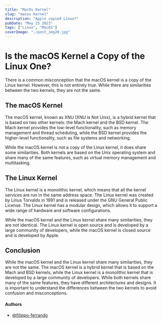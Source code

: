 ```yaml
---
title: "MacOs Kernel"
slug: "macos-kernel"
description: "Apple copied Linux?"
pubDate: "May 25 2023"
tags: ["Linux", "MacOS"]
coverImage: "./post_img20.jpg"
---
```


# Is the macOS Kernel a Copy of the Linux One?

There is a common misconception that the macOS kernel is a copy of the Linux kernel. However, this is not entirely true. While there are similarities between the two kernels, they are not the same.

## The macOS Kernel

The macOS kernel, known as XNU (XNU is Not Unix), is a hybrid kernel that is based on two other kernels: the Mach kernel and the BSD kernel. The Mach kernel provides the low-level functionality, such as memory management and thread scheduling, while the BSD kernel provides the higher-level functionality, such as file systems and networking.

While the macOS kernel is not a copy of the Linux kernel, it does share some similarities. Both kernels are based on the Unix operating system and share many of the same features, such as virtual memory management and multitasking.

## The Linux Kernel

The Linux kernel is a monolithic kernel, which means that all the kernel services are run in the same address space. The Linux kernel was created by Linus Torvalds in 1991 and is released under the GNU General Public License. The Linux kernel has a modular design, which allows it to support a wide range of hardware and software configurations.

While the macOS kernel and the Linux kernel share many similarities, they are not identical. The Linux kernel is open source and is developed by a large community of developers, while the macOS kernel is closed source and is developed by Apple.

## Conclusion

While the macOS kernel and the Linux kernel share many similarities, they are not the same. The macOS kernel is a hybrid kernel that is based on the Mach and BSD kernels, while the Linux kernel is a monolithic kernel that is developed by a large community of developers. While both kernels share many of the same features, they have different architectures and designs. It is important to understand the differences between the two kernels to avoid confusion and misconceptions.

#### Authors

- [@filippo-ferrando](https://www.github.com/filippo-ferrando)